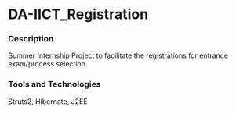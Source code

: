 # DA-IICT_Registration 

### Description ###

Summer Internship Project to facilitate the registrations for entrance exam/process selection.

### Tools and Technologies ###
Struts2, Hibernate, J2EE
